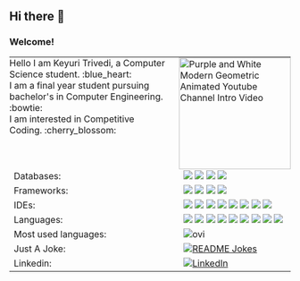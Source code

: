 ## Hi there 👋

<!--
**Keyuri292/Keyuri292** is a ✨ _special_ ✨ repository because its `README.md` (this file) appears on your GitHub profile.

Here are some ideas to get you started:

- 🔭 I’m currently working on ...
- 🌱 I’m currently learning ...
- 👯 I’m looking to collaborate on ...
- 🤔 I’m looking for help with ...
- 💬 Ask me about ...
- 📫 How to reach me: ...
- 😄 Pronouns: ...
- ⚡ Fun fact: ...
-->

### Welcome!
<table style="width: 100%; border-collapse: collapse; border: none;">
  <tr style="border: none;">
    <td style="border: none; vertical-align: top; padding: 0 20px 0 0;">
      <p style="margin: 0;">Hello I am Keyuri Trivedi, a Computer Science student. :blue_heart:</p>
      <p style="margin: 0;">I am a final year student pursuing bachelor's in Computer Engineering. :bowtie:</p>
      <p style="margin: 0;">I am interested in Competitive Coding. :cherry_blossom:</p>
    </td>
    <td style="border: none; vertical-align: top; padding: 0;">
      <img src="https://github.com/Keyuri292/Keyuri292/GIF" alt="Purple and White Modern Geometric Animated Youtube Channel Intro Video" width="200"/>
    </td>
  </tr>
  <tr>
    <td>Databases: </td>
    <td>
      <img src="https://img.shields.io/badge/firebase-a08021?style=for-the-badge&logo=firebase&logoColor=ffcd34"/>
      <img src="https://img.shields.io/badge/Microsoft%20SQL%20Server-CC2927?style=for-the-badge&logo=microsoft%20sql%20server&logoColor=white"/>
      <img src="https://img.shields.io/badge/mysql-4479A1.svg?style=for-the-badge&logo=mysql&logoColor=white"/>
      <img src="https://img.shields.io/badge/sqlite-%2307405e.svg?style=for-the-badge&logo=sqlite&logoColor=white"/>
    </td>
  </tr>
  <tr>
    <td>Frameworks: </td>
    <td>
      <img src="https://img.shields.io/badge/.NET-5C2D91?style=for-the-badge&logo=.net&logoColor=white"/>
      <img src="https://img.shields.io/badge/blazor-%235C2D91.svg?style=for-the-badge&logo=blazor&logoColor=white"/>
      <img src="https://img.shields.io/badge/jquery-%230769AD.svg?style=for-the-badge&logo=jquery&logoColor=white"/>
      <img src="https://img.shields.io/badge/JWT-black?style=for-the-badge&logo=JSON%20web%20tokens"/>
    </td>
  </tr>
  <tr>
    <td>IDEs: </td>
    <td>      
      <img src="https://img.shields.io/badge/android%20studio-346ac1?style=for-the-badge&logo=android%20studio&logoColor=white"/>
      <img src="https://img.shields.io/badge/Eclipse-FE7A16.svg?style=for-the-badge&logo=Eclipse&logoColor=white" />
      <img src="https://img.shields.io/badge/IntelliJIDEA-000000.svg?style=for-the-badge&logo=intellij-idea&logoColor=white" />
      <img src="https://img.shields.io/badge/jupyter-%23FA0F00.svg?style=for-the-badge&logo=jupyter&logoColor=white" />
      <img src="https://img.shields.io/badge/NetBeansIDE-1B6AC6.svg?style=for-the-badge&logo=apache-netbeans-ide&logoColor=white" />
      <img src="https://img.shields.io/badge/Notepad++-90E59A.svg?style=for-the-badge&logo=notepad%2b%2b&logoColor=black" />
      <img src="https://img.shields.io/badge/Visual%20Studio%20Code-0078d7.svg?style=for-the-badge&logo=visual-studio-code&logoColor=white" />
      <img src="https://img.shields.io/badge/Visual%20Studio-5C2D91.svg?style=for-the-badge&logo=visual-studio&logoColor=white" />
    </td>
  </tr>
  <tr>
    <td>Languages: </td>
    <td>      
      <img src="https://img.shields.io/badge/c-%2300599C.svg?style=for-the-badge&logo=c&logoColor=white)" />
      <img src="https://img.shields.io/badge/c%23-%23239120.svg?style=for-the-badge&logo=csharp&logoColor=white" />
      <img src="https://img.shields.io/badge/c++-%2300599C.svg?style=for-the-badge&logo=c%2B%2B&logoColor=white" />
      <img src="https://img.shields.io/badge/css3-%231572B6.svg?style=for-the-badge&logo=css3&logoColor=white" />
      <img src="https://img.shields.io/badge/html5-%23E34F26.svg?style=for-the-badge&logo=html5&logoColor=white" />
      <img src="https://img.shields.io/badge/java-%23ED8B00.svg?style=for-the-badge&logo=openjdk&logoColor=white" />
      <img src="https://img.shields.io/badge/javascript-%23323330.svg?style=for-the-badge&logo=javascript&logoColor=%23F7DF1E" />
      <img src="https://img.shields.io/badge/php-%23777BB4.svg?style=for-the-badge&logo=php&logoColor=white" />
      <img src="https://img.shields.io/badge/python-3670A0?style=for-the-badge&logo=python&logoColor=ffdd54" />
    </td>
  </tr>
  <tr>
    <td>Most used languages: </td>
    <td>
      <img src="https://github-readme-stats.vercel.app/api/top-langs?username=Keyuri292&show_icons=true&locale=en&layout=compact&theme=chartreuse-dark" alt="ovi" />
    </td>
  </tr>
  <tr>
    <td>Just A Joke: </td>
    <td>
      <a href="https://readme-jokes.vercel.app"><img align="center" src="https://readme-jokes.vercel.app/api" alt="README Jokes"></a>
    </td>
  </tr>
  <tr>
    <td>
      Linkedin: 
    </td>
    <td>
      <a href="https://www.linkedin.com/in/keyuritrivedi" target="_blank"><img src="https://img.shields.io/badge/LinkedIn-%230077B5.svg?&style=flat-square&logo=linkedin&logoColor=white" alt="LinkedIn"></a>
    </td>
  </tr>
</table>

